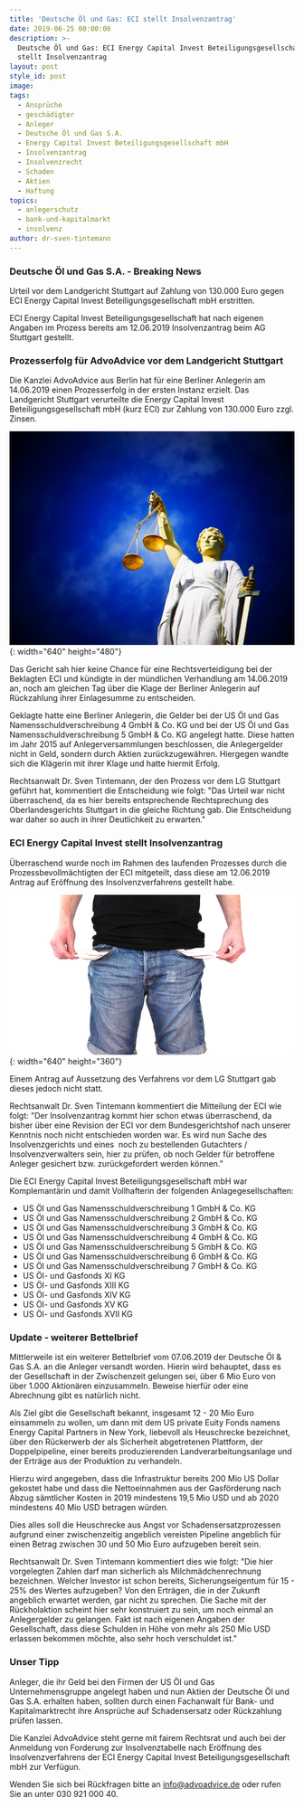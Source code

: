 ```yaml
---
title: 'Deutsche Öl und Gas: ECI stellt Insolvenzantrag'
date: 2019-06-25 00:00:00
description: >-
  Deutsche Öl und Gas: ECI Energy Capital Invest Beteiligungsgesellschaft mbH
  stellt Insolvenzantrag
layout: post
style_id: post
image:
tags:
  - Ansprüche
  - geschädigter
  - Anleger
  - Deutsche Öl und Gas S.A.
  - Energy Capital Invest Beteiligungsgesellschaft mbH
  - Insolvenzantrag
  - Insolvenzrecht
  - Schaden
  - Aktien
  - Haftung
topics:
  - anlegerschutz
  - bank-und-kapitalmarkt
  - insolvenz
author: dr-sven-tintemann
---
```


### Deutsche Öl und Gas S.A. - Breaking News

Urteil vor dem Landgericht Stuttgart auf Zahlung von 130.000 Euro gegen ECI Energy Capital Invest Beteiligungsgesellschaft mbH erstritten.

ECI Energy Capital Invest Beteiligungsgesellschaft hat nach eigenen Angaben im Prozess bereits am 12.06.2019 Insolvenzantrag beim AG Stuttgart gestellt.

### Prozesserfolg f&uuml;r AdvoAdvice vor dem Landgericht Stuttgart

Die Kanzlei AdvoAdvice aus Berlin hat f&uuml;r eine Berliner Anlegerin am 14.06.2019 einen Prozesserfolg in der ersten Instanz erzielt. Das Landgericht Stuttgart verurteilte die Energy Capital Invest Beteiligungsgesellschaft mbH (kurz ECI) zur Zahlung von 130.000 Euro zzgl. Zinsen.

![Justitia - Foto Pixabay](/uploads/justice-2071539-640-4.jpg "Erfolg von AdvoAdvice vor dem LG Stuttgart"){: width="640" height="480"}

Das Gericht sah hier keine Chance f&uuml;r eine Rechtsverteidigung bei der Beklagten ECI und k&uuml;ndigte in der m&uuml;ndlichen Verhandlung am 14.06.2019 an, noch am gleichen Tag &uuml;ber die Klage der Berliner Anlegerin auf R&uuml;ckzahlung ihrer Einlagesumme zu entscheiden.

Geklagte hatte eine Berliner Anlegerin, die Gelder bei der US Öl und Gas Namensschuldverschreibung 4 GmbH & Co. KG und bei der US Öl und Gas Namensschuldverschreibung 5 GmbH & Co. KG angelegt hatte. Diese hatten im Jahr 2015 auf Anlegerversammlungen beschlossen, die Anlegergelder nicht in Geld, sondern durch Aktien zur&uuml;ckzugew&auml;hren. Hiergegen wandte sich die Kl&auml;gerin mit ihrer Klage und hatte hiermit Erfolg.

Rechtsanwalt Dr. Sven Tintemann, der den Prozess vor dem LG Stuttgart gef&uuml;hrt hat, kommentiert die Entscheidung wie folgt: "Das Urteil war nicht &uuml;berraschend, da es hier bereits entsprechende Rechtsprechung des Oberlandesgerichts Stuttgart in die gleiche Richtung gab. Die Entscheidung war daher so auch in ihrer Deutlichkeit zu erwarten."

### ECI Energy Capital Invest stellt Insolvenzantrag

&Uuml;berraschend wurde noch im Rahmen des laufenden Prozesses durch die Prozessbevollm&auml;chtigten der ECI mitgeteilt, dass diese am 12.06.2019 Antrag auf Eröffnung des Insolvenzverfahrens gestellt habe.

![Taschen leer - Foto Pixabay](/uploads/no-money-2070384-640-7.jpg "ECI stellt Insolvenzantrag"){: width="640" height="360"}

Einem Antrag auf Aussetzung des Verfahrens vor dem LG Stuttgart gab dieses jedoch nicht statt.

Rechtsanwalt Dr. Sven Tintemann kommentiert die Mitteilung der ECI wie folgt: "Der Insolvenzantrag kommt hier schon etwas &uuml;berraschend, da bisher &uuml;ber eine Revision der ECI vor dem Bundesgerichtshof nach unserer Kenntnis noch nicht entschieden worden war. Es wird nun Sache des Insolvenzgerichts und eines&nbsp; noch zu bestellenden Gutachters / Insolvenzverwalters sein, hier zu pr&uuml;fen, ob noch Gelder f&uuml;r betroffene Anleger gesichert bzw. zur&uuml;ckgefordert werden können."

Die ECI Energy Capital Invest Beteiligungsgesellschaft mbH war Komplemant&auml;rin und damit Vollhafterin der folgenden Anlagegesellschaften:

* US Öl und Gas Namensschuldverschreibung 1 GmbH & Co. KG
* US Öl und Gas Namensschuldverschreibung 2 GmbH & Co. KG
* US Öl und Gas Namensschuldverschreibung 3 GmbH & Co. KG
* US Öl und Gas Namensschuldverschreibung 4 GmbH & Co. KG
* US Öl und Gas Namensschuldverschreibung 5 GmbH & Co. KG
* US Öl und Gas Namensschuldverschreibung 6 GmbH & Co. KG
* US Öl und Gas Namensschuldverschreibung 7 GmbH & Co. KG
* US Öl- und Gasfonds XI KG
* US Öl- und Gasfonds XIII KG
* US Öl- und Gasfonds XIV KG
* US Öl- und Gasfonds XV KG
* US Öl- und Gasfonds XVII KG

### Update - weiterer Bettelbrief

Mittlerweile ist ein weiterer Bettelbrief vom 07.06.2019 der Deutsche Öl & Gas S.A. an die Anleger versandt worden. Hierin wird behauptet, dass es der Gesellschaft in der Zwischenzeit gelungen sei, &uuml;ber 6 Mio Euro von &uuml;ber 1.000 Aktion&auml;ren einzusammeln. Beweise hierf&uuml;r oder eine Abrechnung gibt es nat&uuml;rlich nicht.

Als Ziel gibt die Gesellschaft bekannt, insgesamt 12 - 20 Mio Euro einsammeln zu wollen, um dann mit dem US private Euity Fonds namens Energy Capital Partners in New York, liebevoll als Heuschrecke bezeichnet, &uuml;ber den R&uuml;ckerwerb der als Sicherheit abgetretenen Plattform, der Doppelpipeline, einer bereits produzierenden Landverarbeitungsanlage und der Ertr&auml;ge aus der Produktion zu verhandeln.

Hierzu wird angegeben, dass die Infrastruktur bereits 200 Mio US Dollar gekostet habe und dass die Nettoeinnahmen aus der Gasförderung nach Abzug s&auml;mtlicher Kosten in 2019 mindestens 19,5 Mio USD und ab 2020 mindestens 40 Mio USD betragen w&uuml;rden.

Dies alles soll die Heuschrecke aus Angst vor Schadensersatzprozessen aufgrund einer zwischenzeitig angeblich vereisten Pipeline angeblich f&uuml;r einen Betrag zwischen 30 und 50 Mio Euro aufzugeben bereit sein.

Rechtsanwalt Dr. Sven Tintemann kommentiert dies wie folgt: "Die hier vorgelegten Zahlen darf man sicherlich als Milchm&auml;dchenrechnung bezeichnen. Welcher Investor ist schon bereits, Sicherungseigentum f&uuml;r 15 - 25% des Wertes aufzugeben? Von den Ertr&auml;gen, die in der Zukunft angeblich erwartet werden, gar nicht zu sprechen. Die Sache mit der R&uuml;ckholaktion scheint hier sehr konstruiert zu sein, um noch einmal an Anlegergelder zu gelangen. Fakt ist nach eigenen Angaben der Gesellschaft, dass diese Schulden in Höhe von mehr als 250 Mio USD erlassen bekommen möchte, also sehr hoch verschuldet ist."

### Unser Tipp

Anleger, die ihr Geld bei den Firmen der US Öl und Gas Unternehmensgruppe angelegt haben und nun Aktien der Deutsche Öl und Gas S.A. erhalten haben, sollten durch einen Fachanwalt f&uuml;r Bank- und Kapitalmarktrecht ihre Anspr&uuml;che auf Schadensersatz oder R&uuml;ckzahlung pr&uuml;fen lassen.

Die Kanzlei AdvoAdvice steht gerne mit fairem Rechtsrat und auch bei der Anmeldung von Forderung zur Insolvenztabelle nach Eröffnung des Insolvenzverfahrens der ECI Energy Capital Invest Beteiligungsgesellschaft mbH zur Verf&uuml;gun.

Wenden Sie sich bei R&uuml;ckfragen bitte an info@advoadvice.de oder rufen Sie an unter 030 921 000 40.